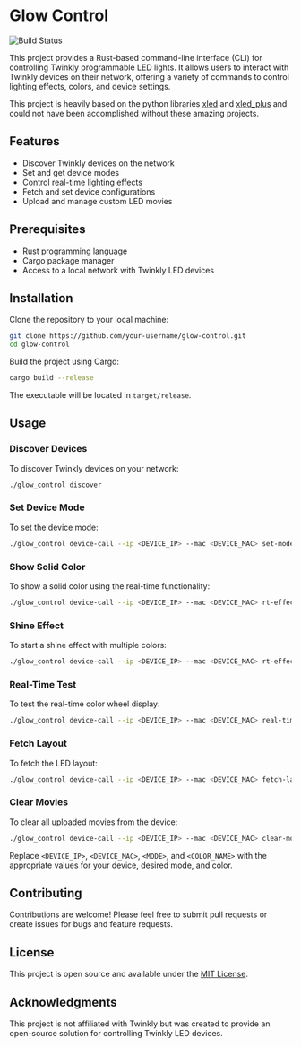 
# Glow Control

![Build Status](https://github.com/cgorski/glow-control/actions/workflows/rust.yml/badge.svg?branch=main)

This project provides a Rust-based command-line interface (CLI) for controlling Twinkly programmable LED lights. It allows users to interact with Twinkly devices on their network, offering a variety of commands to control lighting effects, colors, and device settings.

This project is heavily based on the python libraries [xled](https://github.com/scrool/xled) and [xled_plus](https://github.com/Anders-Holst/xled_plus) and could not have been accomplished without these amazing projects.

## Features

- Discover Twinkly devices on the network
- Set and get device modes
- Control real-time lighting effects
- Fetch and set device configurations
- Upload and manage custom LED movies

## Prerequisites

- Rust programming language
- Cargo package manager
- Access to a local network with Twinkly LED devices

## Installation

Clone the repository to your local machine:

```bash
git clone https://github.com/your-username/glow-control.git
cd glow-control
```

Build the project using Cargo:

```bash
cargo build --release
```

The executable will be located in `target/release`.

## Usage

### Discover Devices

To discover Twinkly devices on your network:

```bash
./glow_control discover
```

### Set Device Mode

To set the device mode:

```bash
./glow_control device-call --ip <DEVICE_IP> --mac <DEVICE_MAC> set-mode <MODE>
```

### Show Solid Color

To show a solid color using the real-time functionality:

```bash
./glow_control device-call --ip <DEVICE_IP> --mac <DEVICE_MAC> rt-effect show-color <COLOR_NAME>
```

### Shine Effect

To start a shine effect with multiple colors:

```bash
./glow_control device-call --ip <DEVICE_IP> --mac <DEVICE_MAC> rt-effect shine --num_start_simultaneous 5 --colors Red Green Blue --time_between_glow_start 1000 --time_to_max_glow 500 --time_to_fade 500 --frame_rate 30.0
```

### Real-Time Test

To test the real-time color wheel display:

```bash
./glow_control device-call --ip <DEVICE_IP> --mac <DEVICE_MAC> real-time-test
```

### Fetch Layout

To fetch the LED layout:

```bash
./glow_control device-call --ip <DEVICE_IP> --mac <DEVICE_MAC> fetch-layout
```

### Clear Movies

To clear all uploaded movies from the device:

```bash
./glow_control device-call --ip <DEVICE_IP> --mac <DEVICE_MAC> clear-movies
```

Replace `<DEVICE_IP>`, `<DEVICE_MAC>`, `<MODE>`, and `<COLOR_NAME>` with the appropriate values for your device, desired mode, and color.

## Contributing

Contributions are welcome! Please feel free to submit pull requests or create issues for bugs and feature requests.

## License

This project is open source and available under the [MIT License](LICENSE).

## Acknowledgments

This project is not affiliated with Twinkly but was created to provide an open-source solution for controlling Twinkly LED devices.
